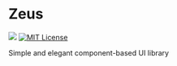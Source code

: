 # Zeus

![](https://travis-ci.org/zcued/Zeus.svg?branch=master)
[![MIT License][license-image]][license-url]


Simple and elegant component-based UI library

[license-image]:http://img.shields.io/badge/license-MIT-000000.svg?style=flat-square
[license-url]:LICENSE.txt
